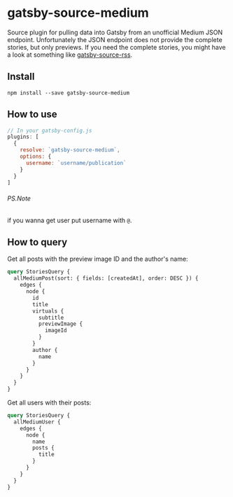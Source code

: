 # gatsby-source-medium

Source plugin for pulling data into Gatsby from an unofficial Medium JSON
endpoint. Unfortunately the JSON endpoint does not provide the complete stories,
but only previews. If you need the complete stories, you might have a look at
something like [gatsby-source-rss](https://github.com/jondubin/gatsby-source-rss).

## Install

`npm install --save gatsby-source-medium`

## How to use


```javascript
// In your gatsby-config.js
plugins: [
  {
    resolve: `gatsby-source-medium`,
    options: {
      username: `username/publication`
    }
  }
]
```
###### PS.Note
if you wanna get user put username with `@`.

## How to query

Get all posts with the preview image ID and the author's name:

```graphql
query StoriesQuery {
  allMediumPost(sort: { fields: [createdAt], order: DESC }) {
    edges {
      node {
        id
        title
        virtuals {
          subtitle
          previewImage {
            imageId
          }
        }
        author {
          name
        }
      }
    }
  }
}
```

Get all users with their posts:

```graphql
query StoriesQuery {
  allMediumUser {
    edges {
      node {
        name
        posts {
          title
        }
      }
    }
  }
}
```

